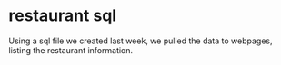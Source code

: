 # restaurant sql 
Using a sql file we created last week, we pulled the data to webpages, listing the restaurant information.
